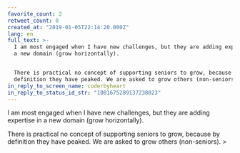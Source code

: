 ```yaml
---
favorite_count: 2
retweet_count: 0
created_at: "2019-01-05T22:14:20.000Z"
lang: en
full_text: >-
  I am most engaged when I have new challenges, but they are adding expertise in
  a new domain (grow horizontally).


  There is practical no concept of supporting seniors to grow, because by
  definition they have peaked. We are asked to grow others (non-seniors). &gt;
in_reply_to_screen_name: coderbyheart
in_reply_to_status_id_str: "1081675289137238023"
---
```


I am most engaged when I have new challenges, but they are adding expertise in a
new domain (grow horizontally).

There is practical no concept of supporting seniors to grow, because by
definition they have peaked. We are asked to grow others (non-seniors). &gt;
